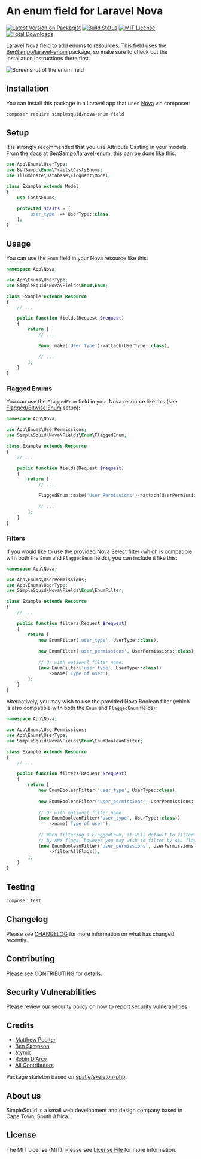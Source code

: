 # An enum field for Laravel Nova

[![Latest Version on Packagist](https://img.shields.io/packagist/v/simplesquid/nova-enum-field.svg?style=flat-square)](https://packagist.org/packages/simplesquid/nova-enum-field)
[![Build Status](https://img.shields.io/travis/simplesquid/nova-enum-field/master.svg?style=flat-square)](https://travis-ci.org/simplesquid/nova-enum-field)
[![MIT License](https://img.shields.io/badge/license-MIT-brightgreen.svg?style=flat-square)](LICENSE.md)
[![Total Downloads](https://img.shields.io/packagist/dt/simplesquid/nova-enum-field.svg?style=flat-square)](https://packagist.org/packages/simplesquid/nova-enum-field)

Laravel Nova field to add enums to resources. This field uses the [BenSampo/laravel-enum](https://github.com/BenSampo/laravel-enum) package, so make sure to check out the installation instructions there first.

![Screenshot of the enum field](https://github.com/simplesquid/nova-enum-field/raw/main/docs/screenshot.png)

## Installation

You can install this package in a Laravel app that uses [Nova](https://nova.laravel.com) via composer:

```bash
composer require simplesquid/nova-enum-field
```

## Setup

It is strongly recommended that you use Attribute Casting in your models. From the docs at [BenSampo/laravel-enum](https://github.com/BenSampo/laravel-enum#attribute-casting), this can be done like this:

```php
use App\Enums\UserType;
use BenSampo\Enum\Traits\CastsEnums;
use Illuminate\Database\Eloquent\Model;

class Example extends Model
{
    use CastsEnums;

    protected $casts = [
        'user_type' => UserType::class,
    ];
}
```

## Usage

You can use the `Enum` field in your Nova resource like this:

```php
namespace App\Nova;

use App\Enums\UserType;
use SimpleSquid\Nova\Fields\Enum\Enum;

class Example extends Resource
{
    // ...

    public function fields(Request $request)
    {
        return [
            // ...

            Enum::make('User Type')->attach(UserType::class),

            // ...
        ];
    }
}
```

### Flagged Enums

You can use the `FlaggedEnum` field in your Nova resource like this (see [Flagged/Bitwise Enum](https://github.com/BenSampo/laravel-enum#flaggedbitwise-enum) setup):

```php
namespace App\Nova;

use App\Enums\UserPermissions;
use SimpleSquid\Nova\Fields\Enum\FlaggedEnum;

class Example extends Resource
{
    // ...

    public function fields(Request $request)
    {
        return [
            // ...

            FlaggedEnum::make('User Permissions')->attach(UserPermissions::class),

            // ...
        ];
    }
}
```

### Filters

If you would like to use the provided Nova Select filter (which is compatible with both the `Enum` and `FlaggedEnum` fields), you can include it like this:

```php
namespace App\Nova;

use App\Enums\UserPermissions;
use App\Enums\UserType;
use SimpleSquid\Nova\Fields\Enum\EnumFilter;

class Example extends Resource
{
    // ...

    public function filters(Request $request)
    {
        return [
            new EnumFilter('user_type', UserType::class),
            
            new EnumFilter('user_permissions', UserPermissions::class),
            
            // Or with optional filter name:
            (new EnumFilter('user_type', UserType::class))
                ->name('Type of user'),
        ];
    }
}
```

Alternatively, you may wish to use the provided Nova Boolean filter (which is also compatible with both the `Enum` and `FlaggedEnum` fields):

```php
namespace App\Nova;

use App\Enums\UserPermissions;
use App\Enums\UserType;
use SimpleSquid\Nova\Fields\Enum\EnumBooleanFilter;

class Example extends Resource
{
    // ...

    public function filters(Request $request)
    {
        return [
            new EnumBooleanFilter('user_type', UserType::class),
            
            new EnumBooleanFilter('user_permissions', UserPermissions::class),
            
            // Or with optional filter name:
            (new EnumBooleanFilter('user_type', UserType::class))
                ->name('Type of user'),
            
            // When filtering a FlaggedEnum, it will default to filtering
            // by ANY flags, however you may wish to filter by ALL flags:
            (new EnumBooleanFilter('user_permissions', UserPermissions::class))
                ->filterAllFlags(),
        ];
    }
}
```

## Testing

``` bash
composer test
```

## Changelog

Please see [CHANGELOG](CHANGELOG.md) for more information on what has changed recently.

## Contributing

Please see [CONTRIBUTING](.github/CONTRIBUTING.md) for details.

## Security Vulnerabilities

Please review [our security policy](../../security/policy) on how to report security vulnerabilities.

## Credits

- [Matthew Poulter](https://github.com/mdpoulter)
- [Ben Sampson](https://github.com/BenSampo)
- [atymic](https://github.com/atymic)
- [Robin D'Arcy](https://github.com/rdarcy1)
- [All Contributors](../../contributors)

Package skeleton based on [spatie/skeleton-php](https://github.com/spatie/skeleton-php).

## About us

SimpleSquid is a small web development and design company based in Cape Town, South Africa.

## License

The MIT License (MIT). Please see [License File](LICENSE.md) for more information.

